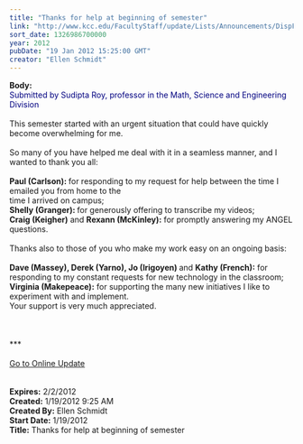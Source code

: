 ```yaml
---
title: "Thanks for help at beginning of semester"
link: "http://www.kcc.edu/FacultyStaff/update/Lists/Announcements/DispForm.aspx?ID=584"
sort_date: 1326986700000
year: 2012
pubDate: "19 Jan 2012 15:25:00 GMT"
creator: "Ellen Schmidt"
---
```


<div><b>Body:</b> <div class="ExternalClassAF176F00DF044DD3994A4257BB0FD170">
<div><font color="#000080">Submitted by Sudipta Roy, professor in the Math, Science and Engineering Division</font></div>
<div> </div>
<div>This semester started with an urgent situation that could have quickly become overwhelming for me.  </div>
<div> </div>
<div>So many of you have helped me deal with it in a seamless manner, and I wanted to thank you all: </div>
<div><br /><strong>Paul (Carlson): </strong>for responding to my request for help between the time I emailed you from home to the <br />time I arrived on campus;</div>
<div><strong>Shelly (Granger): </strong>for generously offering to transcribe my videos;<br /><strong>Craig (Keigher)</strong> and <strong>Rexann (McKinley):</strong> for promptly answering my ANGEL questions.</div>
<div> </div>
<div>Thanks also to those of you who make my work easy on an ongoing basis:</div>
<div><br /><strong>Dave (Massey), Derek (Yarno), Jo (Irigoyen) </strong>and <strong>Kathy (French):</strong> for responding to my constant requests for new technology in the classroom;</div>
<div><strong>Virginia (Makepeace):</strong> for supporting the many new initiatives I like to experiment with and implement.<br /></div>
<div>Your support is very much appreciated.</div>
<div> </div>
<div>
<div>
<div> </div>
<div>
<div> </div>
<div>
<div>***</div>
<div> </div>
<div><a href="/FacultyStaff/update/Pages/dailyupdate.aspx">Go to Online Update</a></div><font size="2" face="Consolas">
<div> </div></div></div></font>
<p style="margin:0in 0in 0pt" class="MsoPlainText"><font size="2" face="Consolas"></font> </p></div></div></div></div>
<div><b>Expires:</b> 2/2/2012</div>
<div><b>Created:</b> 1/19/2012 9:25 AM</div>
<div><b>Created By:</b> Ellen Schmidt</div>
<div><b>Start Date:</b> 1/19/2012</div>
<div><b>Title:</b> Thanks for help at beginning of semester</div>

